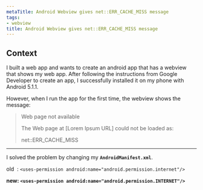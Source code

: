 ```yaml
---
metaTitle: Android Webview gives net::ERR_CACHE_MISS message
tags:
- webview
title: Android Webview gives net::ERR_CACHE_MISS message
---
```


## Context

I built a web app and wants to create an android app that has a webview that shows my web app. After following the instructions from Google Developer to create an app, I successfully installed it on my phone with Android 5.1.1.


However, when I run the app for the first time, the webview shows the message:



> 
> Web page not available
> 
> 
> The Web page at [Lorem Ipsum URL] could not be loaded as:
> 
> 
> net::ERR\_CACHE\_MISS
> 
> 
> 



---

I solved the problem by changing my **`AndroidManifest.xml`**.


old  : `<uses-permission android:name="android.permission.internet"/>`  

**new: `<uses-permission android:name="android.permission.INTERNET"/>`**


